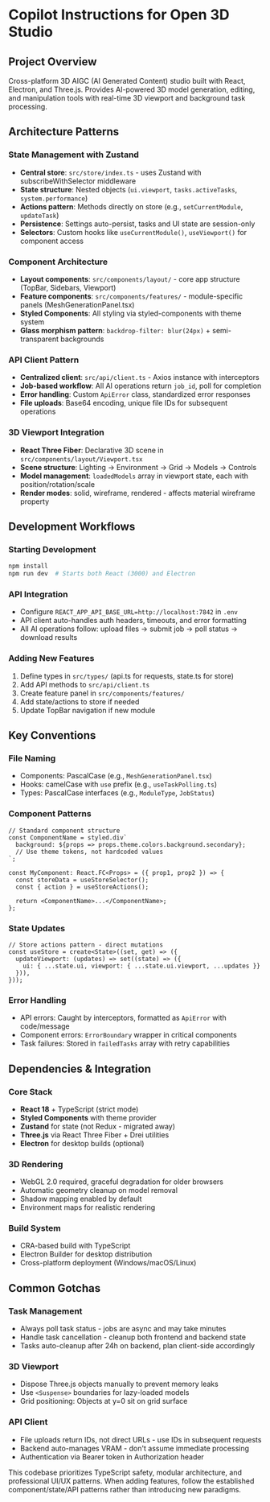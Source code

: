 # Copilot Instructions for Open 3D Studio

## Project Overview
Cross-platform 3D AIGC (AI Generated Content) studio built with React, Electron, and Three.js. Provides AI-powered 3D model generation, editing, and manipulation tools with real-time 3D viewport and background task processing.

## Architecture Patterns

### State Management with Zustand
- **Central store**: `src/store/index.ts` - uses Zustand with subscribeWithSelector middleware
- **State structure**: Nested objects (`ui.viewport`, `tasks.activeTasks`, `system.performance`)
- **Actions pattern**: Methods directly on store (e.g., `setCurrentModule`, `updateTask`)
- **Persistence**: Settings auto-persist, tasks and UI state are session-only
- **Selectors**: Custom hooks like `useCurrentModule()`, `useViewport()` for component access

### Component Architecture
- **Layout components**: `src/components/layout/` - core app structure (TopBar, Sidebars, Viewport)
- **Feature components**: `src/components/features/` - module-specific panels (MeshGenerationPanel.tsx)
- **Styled Components**: All styling via styled-components with theme system
- **Glass morphism pattern**: `backdrop-filter: blur(24px)` + semi-transparent backgrounds

### API Client Pattern
- **Centralized client**: `src/api/client.ts` - Axios instance with interceptors
- **Job-based workflow**: All AI operations return `job_id`, poll for completion
- **Error handling**: Custom `ApiError` class, standardized error responses
- **File uploads**: Base64 encoding, unique file IDs for subsequent operations

### 3D Viewport Integration
- **React Three Fiber**: Declarative 3D scene in `src/components/layout/Viewport.tsx`
- **Scene structure**: Lighting → Environment → Grid → Models → Controls
- **Model management**: `loadedModels` array in viewport state, each with position/rotation/scale
- **Render modes**: solid, wireframe, rendered - affects material wireframe property

## Development Workflows

### Starting Development
```bash
npm install
npm run dev  # Starts both React (3000) and Electron
```

### API Integration
- Configure `REACT_APP_API_BASE_URL=http://localhost:7842` in `.env`
- API client auto-handles auth headers, timeouts, and error formatting
- All AI operations follow: upload files → submit job → poll status → download results

### Adding New Features
1. Define types in `src/types/` (api.ts for requests, state.ts for store)
2. Add API methods to `src/api/client.ts`
3. Create feature panel in `src/components/features/`
4. Add state/actions to store if needed
5. Update TopBar navigation if new module

## Key Conventions

### File Naming
- Components: PascalCase (e.g., `MeshGenerationPanel.tsx`)
- Hooks: camelCase with `use` prefix (e.g., `useTaskPolling.ts`)
- Types: PascalCase interfaces (e.g., `ModuleType`, `JobStatus`)

### Component Patterns
```tsx
// Standard component structure
const ComponentName = styled.div`
  background: ${props => props.theme.colors.background.secondary};
  // Use theme tokens, not hardcoded values
`;

const MyComponent: React.FC<Props> = ({ prop1, prop2 }) => {
  const storeData = useStoreSelector();
  const { action } = useStoreActions();
  
  return <ComponentName>...</ComponentName>;
};
```

### State Updates
```tsx
// Store actions pattern - direct mutations
const useStore = create<State>((set, get) => ({
  updateViewport: (updates) => set((state) => ({
    ui: { ...state.ui, viewport: { ...state.ui.viewport, ...updates }}
  })),
}));
```

### Error Handling
- API errors: Caught by interceptors, formatted as `ApiError` with code/message
- Component errors: `ErrorBoundary` wrapper in critical components
- Task failures: Stored in `failedTasks` array with retry capabilities

## Dependencies & Integration

### Core Stack
- **React 18** + TypeScript (strict mode)
- **Styled Components** with theme provider
- **Zustand** for state (not Redux - migrated away)
- **Three.js** via React Three Fiber + Drei utilities
- **Electron** for desktop builds (optional)

### 3D Rendering
- WebGL 2.0 required, graceful degradation for older browsers
- Automatic geometry cleanup on model removal
- Shadow mapping enabled by default
- Environment maps for realistic rendering

### Build System
- CRA-based build with TypeScript
- Electron Builder for desktop distribution
- Cross-platform deployment (Windows/macOS/Linux)

## Common Gotchas

### Task Management
- Always poll task status - jobs are async and may take minutes
- Handle task cancellation - cleanup both frontend and backend state
- Tasks auto-cleanup after 24h on backend, plan client-side accordingly

### 3D Viewport
- Dispose Three.js objects manually to prevent memory leaks
- Use `<Suspense>` boundaries for lazy-loaded models
- Grid positioning: Objects at y=0 sit on grid surface

### API Client
- File uploads return IDs, not direct URLs - use IDs in subsequent requests
- Backend auto-manages VRAM - don't assume immediate processing
- Authentication via Bearer token in Authorization header

This codebase prioritizes TypeScript safety, modular architecture, and professional UI/UX patterns. When adding features, follow the established component/state/API patterns rather than introducing new paradigms.
